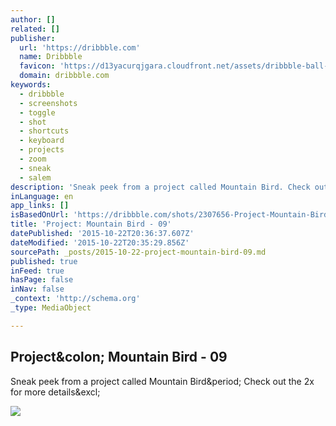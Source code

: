 ```yaml
---
author: []
related: []
publisher:
  url: 'https://dribbble.com'
  name: Dribbble
  favicon: 'https://d13yacurqjgara.cloudfront.net/assets/dribbble-ball-192-42f0af56b162a1e84abec5b280cb99d0.png'
  domain: dribbble.com
keywords:
  - dribbble
  - screenshots
  - toggle
  - shot
  - shortcuts
  - keyboard
  - projects
  - zoom
  - sneak
  - salem
description: 'Sneak peek from a project called Mountain Bird. Check out the 2x for more details!'
inLanguage: en
app_links: []
isBasedOnUrl: 'https://dribbble.com/shots/2307656-Project-Mountain-Bird-09'
title: 'Project: Mountain Bird - 09'
datePublished: '2015-10-22T20:36:37.607Z'
dateModified: '2015-10-22T20:35:29.856Z'
sourcePath: _posts/2015-10-22-project-mountain-bird-09.md
published: true
inFeed: true
hasPage: false
inNav: false
_context: 'http://schema.org'
_type: MediaObject

---
```

<article style=""><h1>Project&amp;colon; Mountain Bird - 09</h1><p>Sneak peek from a project called Mountain Bird&amp;period; Check out the 2x for more details&amp;excl;</p><img src="https://d13yacurqjgara.cloudfront.net/users/311070/screenshots/2307656/mountain-bird-09-the-last-citadel-muztagh-tower-hellowiktor.png" /></article>
